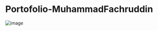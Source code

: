 # Portofolio-MuhammadFachruddin

![image](https://github.com/MuhammadFachruddin/Portofolio-MuhammadFachruddin/assets/123525071/698d639c-241d-45f6-b0a2-460983fd925e)
